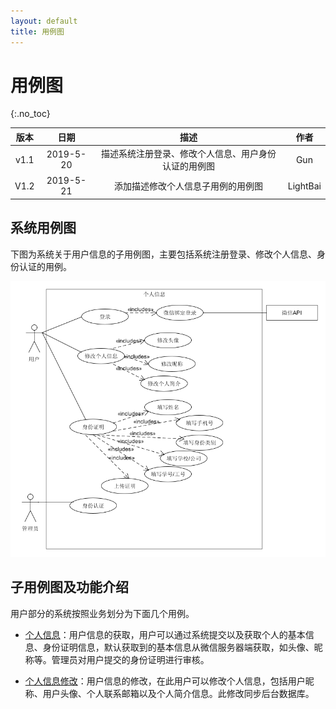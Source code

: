 ```yaml
---
layout: default
title: 用例图
---
```


# 用例图

{:.no_toc}

| 版本 |   日期    | 描述 |  作者   |
| :--: | :-------: | :--: | :-----: |
| v1.1 | 2019-5-20 | 描述系统注册登录、修改个人信息、用户身份认证的用例图 | Gun |
| V1.2 | 2019-5-21 | 添加描述修改个人信息子用例的用例图 | LightBai |

## 系统用例图

下图为系统关于用户信息的子用例图，主要包括系统注册登录、修改个人信息、身份认证的用例。

![UserInfo](./image/UserInfo.png)

## 子用例图及功能介绍

用户部分的系统按照业务划分为下面几个用例。

- [个人信息](UserInfo.md)：用户信息的获取，用户可以通过系统提交以及获取个人的基本信息、身份证明信息，默认获取到的基本信息从微信服务器端获取，如头像、昵称等。管理员对用户提交的身份证明进行审核。

- [个人信息修改]()：用户信息的修改，在此用户可以修改个人信息，包括用户昵称、用户头像、个人联系邮箱以及个人简介信息。此修改同步后台数据库。